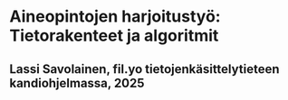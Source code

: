 # Aineopintojen harjoitustyö: Tietorakenteet ja algoritmit
## Lassi Savolainen, fil.yo tietojenkäsittelytieteen kandiohjelmassa, 2025